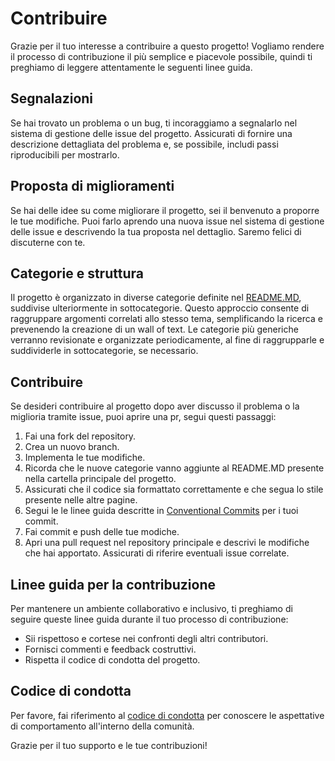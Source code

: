 # Contribuire

Grazie per il tuo interesse a contribuire a questo progetto! Vogliamo rendere il processo di contribuzione il più semplice e piacevole possibile, quindi ti preghiamo di leggere attentamente le seguenti linee guida.

## Segnalazioni

Se hai trovato un problema o un bug, ti incoraggiamo a segnalarlo nel sistema di gestione delle issue del progetto. Assicurati di fornire una descrizione dettagliata del problema e, se possibile, includi passi riproducibili per mostrarlo.    

## Proposta di miglioramenti

Se hai delle idee su come migliorare il progetto, sei il benvenuto a proporre le tue modifiche. Puoi farlo aprendo una nuova issue nel sistema di gestione delle issue e descrivendo la tua proposta nel dettaglio. Saremo felici di discuterne con te.

## Categorie e struttura

Il progetto è organizzato in diverse categorie definite nel [README.MD](README.md), suddivise ulteriormente in sottocategorie. Questo approccio consente di raggruppare argomenti correlati allo stesso tema, semplificando la ricerca e prevenendo la creazione di un wall of text. Le categorie più generiche verranno revisionate e organizzate periodicamente, al fine di raggrupparle e suddividerle in sottocategorie, se necessario.

## Contribuire

Se desideri contribuire al progetto dopo aver discusso il problema o la miglioria tramite issue, puoi aprire una pr, segui questi passaggi:

1. Fai una fork del repository.
2. Crea un nuovo branch.
3. Implementa le tue modifiche.
4. Ricorda che le nuove categorie vanno aggiunte al README.MD presente nella cartella principale del progetto.
4. Assicurati che il codice sia formattato correttamente e che segua lo stile presente nelle altre pagine.
5. Segui le le linee guida descritte in [Conventional Commits](https://www.conventionalcommits.org/it/v1.0.0/) per i tuoi commit.
6. Fai commit e push delle tue modiche.
7. Apri una pull request nel repository principale e descrivi le modifiche che hai apportato. Assicurati di riferire eventuali issue correlate.

## Linee guida per la contribuzione

Per mantenere un ambiente collaborativo e inclusivo, ti preghiamo di seguire queste linee guida durante il tuo processo di contribuzione:

- Sii rispettoso e cortese nei confronti degli altri contributori.
- Fornisci commenti e feedback costruttivi.
- Rispetta il codice di condotta del progetto.

## Codice di condotta

Per favore, fai riferimento al [codice di condotta](CODE_OF_CONDUCT.MD) per conoscere le aspettative di comportamento all'interno della comunità.

Grazie per il tuo supporto e le tue contribuzioni!
